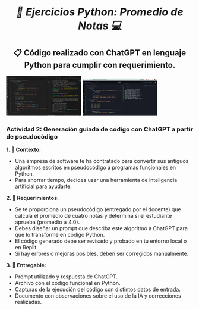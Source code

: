 **_<h1 align="center">:vulcan_salute: Ejercicios Python: Promedio de Notas :computer:</h1>_**

**<h2 align="center">&#128203; Código realizado con ChatGPT en lenguaje Python para cumplir con requerimiento.</h2>**

<img src="./img/promedio_vsc.png" alt="" style="width: 40%;"> <img src="./img/promedio_replit.com.png" alt="" style="width: 40%;">

**<h3>Actividad 2: Generación guiada de código con ChatGPT a partir de pseudocódigo</h3>**

**1. :blue_book: Contexto:**
- Una empresa de software te ha contratado para convertir sus antiguos algoritmos escritos en pseudocódigo a programas funcionales en Python.
- Para ahorrar tiempo, decides usar una herramienta de inteligencia artificial para ayudarte.

**2. :green_book: Requerimientos:**
- Se te proporciona un pseudocódigo (entregado por el docente) que calcula el promedio de cuatro notas y determina si el estudiante aprueba (promedio ≥ 4.0).
- Debes diseñar un prompt que describa este algoritmo a ChatGPT para que lo transforme en código Python.
- El código generado debe ser revisado y probado en tu entorno local o en Replit.
- Si hay errores o mejoras posibles, deben ser corregidos manualmente.

**3. :orange_book: Entregable:**
- Prompt utilizado y respuesta de ChatGPT.
- Archivo con el código funcional en Python.
- Capturas de la ejecución del código con distintos datos de entrada.
- Documento con observaciones sobre el uso de la IA y correcciones realizadas.
